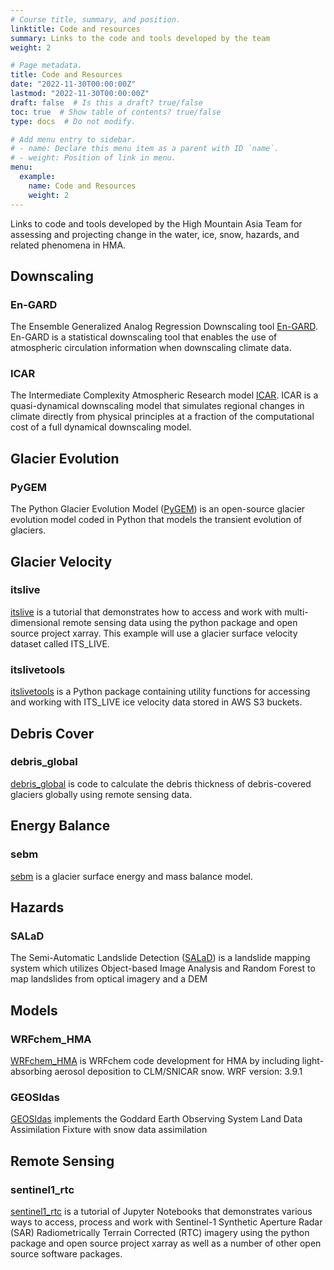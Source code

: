 ```yaml
---
# Course title, summary, and position.
linktitle: Code and resources
summary: Links to the code and tools developed by the team
weight: 2

# Page metadata.
title: Code and Resources
date: "2022-11-30T00:00:00Z"
lastmod: "2022-11-30T00:00:00Z"
draft: false  # Is this a draft? true/false
toc: true  # Show table of contents? true/false
type: docs  # Do not modify.

# Add menu entry to sidebar.
# - name: Declare this menu item as a parent with ID `name`.
# - weight: Position of link in menu.
menu:
  example:
    name: Code and Resources
    weight: 2
---
```


Links to code and tools developed by the High Mountain Asia Team for
assessing and projecting change in the water, ice, snow, hazards,
and related phenomena in HMA.

## Downscaling
### En-GARD
The Ensemble Generalized Analog Regression Downscaling tool [En-GARD](https://github.com/ncar/gard).  En-GARD is a statistical downscaling tool that enables the use of atmospheric circulation information when downscaling climate data. 

### ICAR
The Intermediate Complexity Atmospheric Research model [ICAR](https://github.com/ncar/icar).  ICAR is a quasi-dynamical downscaling model that simulates regional changes in climate directly from physical principles at a fraction of the computational cost of a full dynamical downscaling model. 

## Glacier Evolution
### PyGEM
The Python Glacier Evolution Model ([PyGEM](https://github.com/drounce/PyGEM)) is an open-source glacier evolution model coded in Python that models the transient evolution of glaciers.

## Glacier Velocity
### itslive
[itslive](https://e-marshall.github.io/itslive/intro.html) is a tutorial that demonstrates how to access and work with multi-dimensional remote sensing data using the python package and open source project xarray. This example will use a glacier surface velocity dataset called ITS_LIVE.

### itslivetools
[itslivetools](https://github.com/e-marshall/itslivetools) is a Python package containing utility functions for accessing and working with ITS_LIVE ice velocity data stored in AWS S3 buckets.

## Debris Cover
### debris_global
[debris_global](https://github.com/drounce/debris_global) is code to calculate the debris thickness of debris-covered glaciers globally using remote sensing data.

## Energy Balance
### sebm
[sebm](https://github.com/alexandragiese/sebm) is a glacier surface energy and mass balance model.

## Hazards
### SALaD
The Semi-Automatic Landslide Detection ([SALaD](https://github.com/nasa/SALaD)) is a landslide mapping system which utilizes Object-based Image Analysis and Random Forest to map landslides from optical imagery and a DEM

## Models
### WRFchem_HMA
[WRFchem_HMA](https://github.com/cenlinhe/WRFchem_HMA/tree/brown_carbon) is WRFchem code development for HMA by including light-absorbing aerosol deposition to CLM/SNICAR snow. WRF version: 3.9.1

### GEOSldas
[GEOSldas](https://github.com/GEOS-ESM/GEOSldas/tree/feature/rreichle/MODIS_snow_cover_fraction_assimilation) implements the Goddard Earth Observing System Land Data Assimilation Fixture with snow data assimilation

## Remote Sensing
### sentinel1_rtc
[sentinel1_rtc](https://e-marshall.github.io/sentinel1_rtc/intro.html) is a tutorial of Jupyter Notebooks that demonstrates various ways to access, process and work with Sentinel-1 Synthetic Aperture Radar (SAR) Radiometrically Terrain Corrected (RTC) imagery using the python package and open source project xarray as well as a number of other open source software packages. 

